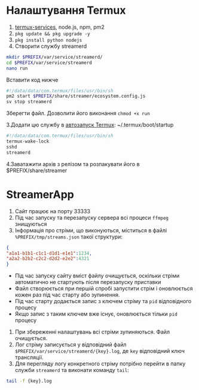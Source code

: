 # Налаштування Termux
1. [termux-services](https://wiki.termux.com/wiki/Termux-services), node.js, npm, pm2
2. `pkg update && pkg upgrade -y`
3. `pkg install python nodejs`
4. Створити службу streamerd
```bash
mkdir $PREFIX/var/service/streamerd/
cd $PREFIX/var/service/streamerd
nano run
```
Вставити код нижче
```bash
#!/data/data/com.termux/files/usr/bin/sh
pm2 start $PREFIX/share/streamer/ecosystem.config.js
sv stop streamerd
```
Зберегти файл. Дозволити його виконання `chmod +x run`

3.Додати цю службу в [автозапуск Termux](https://wiki.termux.com/wiki/Termux:Boot): ~/.termux/boot/startup
  ```bash
  #!/data/data/com.termux/files/usr/bin/sh
  termux-wake-lock
  sshd
  streamerd
  ```
4.Заватажити архів з релізом та розпакувати його в $PREFIX/share/streamer

# StreamerApp
1. Сайт працює на порту 33333
2. Під час запуску та перезапуску сервера всі процеси `ffmpeg` знищуються
3. Інформація про стріми, що виконуються, міститься в файлі `%PREFIX/tmp/streams.json` такої структури:
  ```json
  {
  "a1a1-b1b1-c1c1-d1d1-e1e1":1234,
  "a2a2-b2b2-c2c2-d2d2-e2e2":4321
  }
  ```

   - Під час запуску сайту вміст файлу очищується, оскільки стріми автоматично не стартують після перезапуску приставки
   - Файл створюється при першій спробі запустити стрім і оновлюється кожен раз під час старту або зупинення.
   - Під час старту додається запис з ключем стріму та `pid` відповідного процесу
   - Якщо запис з таким ключем вже існує, оновлюється тільки `pid` процесу
1. При збереженні налаштувань всі стріми зупиняються. Файл очищується.
2. Лог стріму записується у відповідний файл `$PREFIX/var/service/streamerd/{key}.log`, де `key` відповідний ключ трансляції.
3. Для перегляду логу конкретного стріму потрібно перейти в папку служби `streamerd` та виконати команду `tail`:
  ```bash
  tail -f {key}.log
  ```
